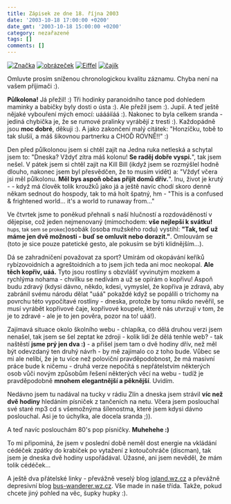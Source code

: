 ```yaml
---
title: Zápisek ze dne 18. října 2003
date: '2003-10-18 17:00:00 +0200'
date_gmt: '2003-10-18 15:00:00 +0200'
category: nezařazené
tags: []
comments: []
---
```

<div >  <a href="/assets/migrated/old-images/znacka.jpg"><img alt="Značka" src="/assets/migrated/old-images/znacka.jpg"></a>  <a href="/assets/migrated/old-images/obrazecek.jpg"><img alt="obrázeček" src="/assets/migrated/old-images/obrazecek.jpg"></a>  <a href="/assets/migrated/old-images/eiffel.jpg"><img alt="Eiffel" src="/assets/migrated/old-images/eiffel.jpg"></a>  <a href="/assets/migrated/old-images/cajik.jpg"><img alt="čajík" src="/assets/migrated/old-images/cajik.jpg"></a>  </div>
<p>Omluvte prosím sníženou chronologickou kvalitu záznamu. Chyba není na vašem příjimači :).</p>
<p><strong>Půlkolona!</strong> Já přežil! :) Tři hodinky paranoidního tance pod dohledem maminky a babičky  byly dosti o ústa :). Ale přežil jsem :). Jupíí. A teď ještě nějaké vybouření mých  emocí: uáááííáá :). Nakonec to byla celkem sranda - jediná chybička je, že se rumové  pralinky vyrábějí z tresti :). Každopádně jsou <strong>moc dobré</strong>, děkuji :). A jako zakončení malý citátek:  "Honzíčku, tobě to tak slušíí, a máš šikovnou partnerku a CHOĎ ROVNĚ!!" :)</p>
<p>Den před půlkolonou jsem si chtěl zajít na Jedna ruka netleská a schytal jsem to: "Dneska?  Vždyť zítra máš kolonu! <strong>Se raděj dobře vyspi.</strong>", tak jsem nešel. V pátek jsem si chtěl zajít na  Kill Bill (ikdyž jsem se rozmýšlel hodně dlouho, nakonec jsem byl přesvědčen, že to musím vidět)  a: "Vždyť včera jsi měl půlkolonu. <strong>Měl bys aspoň občas přijít domů dřív.</strong>". Inu, život je krutý -  - když má člověk tolik kroužků jako já a ještě navíc chodí skoro denně někam sednout do hospody, tak to  má holt špatný, hm -  "This is a confused &amp; frightened world... it's a world to runaway from..."</p>
<p>Ve čtvrtek jsme to poněkud přehnali s naší hlučností a rozdováděností v dějepise, což jeden  nejmenovaný (mimochodem: <strong>vše nejlepší k svátku!</strong> <small>hups, tak sem se prokec</small>)osobák (osoba mužského rodu) vystihl: <strong>"Tak, teď už máme jen dvě možnosti - buď se  omluvit nebo dorazit."</strong>. Omlouvám se (toto je sice pouze patetické gesto, ale pokusím se býti  klidnějším...).</p>
<p>Dá se zahradničení považovat za sport? Umírám od okopávání keříků rybízovoidních a agreštoidních  a to jsem jich teda ani moc neokopal. <strong>Ale těch kopřiv, uáá.</strong> Tyto jsou rostliny s obzvlášť vyvinutým  mozkem a rychlýma nohama - chvilku se nedívám a už se opírám o kopřivu! Aspoň budu zdravý (kdysi dávno,  někdo, kdesi, vymyslel, že kopřiva je zdravá, aby zabránil svému národu dělat "uáá" pokaždé  když se popálili o trichomy na povrchu této vypočítavé rostliny - dneska, protože by tomu  nikdo nevěřil, se musí vyrábět kopřivové čaje, kopřivové koupele, které nás utvrzují v tom, že je to zdravé  - ale je to jen pověra, pozor na to! uáá!).</p>
<p>Zajímavá situace okolo školního webu - chlapíka, co dělá druhou verzi jsem nenašel, tak jsem se  šel zeptat ke zdroji - kolik lidí že dělá tenhle web? - tak naštěstí <strong>jsme prý jen dva :)</strong> - a přišel  jsem tam o dvě hodiny dřív, než měl být odevzdaný ten druhý návrh - by mě zajímalo co z toho bude.  Vůbec se mi ale nelíbí, že je tu více než poloviční pravděpodobnost, že má masivní práce bude k ničemu  - druhá verze nepočítá s nepřátelstvím některých osob vůči novým způsobům řešení některých věcí na webu  - tudíž je pravděpodobně <strong>mnohem elegantnější a pěknější</strong>. Uvidím.</p>
<p>Nedávno jsem tu nadával na tucky v rádiu Zlín a dneska jsem strávil <strong>víc než dvě hodiny</strong> hledáním písniček  z tančeních na netu. Včera jsem poslouchal své staré mp3 cd s všemožnýma šílenostma, které jsem  kdysi dávno poslouchal. Asi je to úchylka, ale docela sranda ;)).</p>
<p>A teď navíc poslouchám 80's pop písničky. <strong>Muhehehe :)</strong></p>
<p>To mi připomíná, že jsem v poslední době neměl dost energie na vkládání cédéček zpátky do krabiček  po vytažení z kotoučohráče (discman), tak jsem je dneska dvě hodiny uspořádával. Úžasné, ani jsem nevěděl,  že mám tolik cédéček...</p>
<p>A ještě dva přátelské linky - převážně veselý blog <a href="https://iqland.wz.cz">iqland.wz.cz</a>  a převážně depresivní blog <a href="https://bus-wanderer.wz.cz">bus-wanderer.wz.cz</a>. Vše made in naše třída.  Takže, pokud chcete jiný pohled na věc, šupky hupky :).</p>
